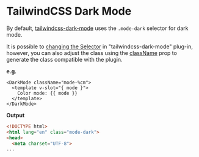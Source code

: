 # TailwindCSS Dark Mode

By default, [tailwindcss-dark-mode](https://github.com/ChanceArthur/tailwindcss-dark-mode) uses the `.mode-dark` selector for dark mode.  

It is possible to [changing the Selector](https://github.com/ChanceArthur/tailwindcss-dark-mode#changing-the-selector) in "tailwindcss-dark-mode" plug-in, however, you can also adjust the class using the [className](/guide/class-naming.html) prop to generate the class compatible with the plugin.

**e.g.**

```vue
<DarkMode className="mode-%cm">
  <template v-slot="{ mode }">
    Color mode: {{ mode }}
  </template>
</DarkMode>
```


**Output**

```html
<!DOCTYPE html>
<html lang="en" class="mode-dark">
<head>
  <meta charset="UTF-8">
...
```
